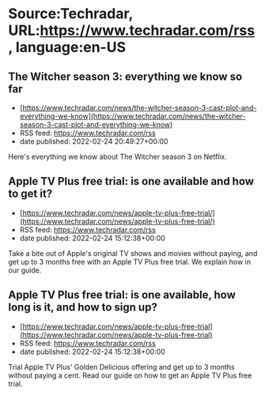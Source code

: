 # Source:Techradar, URL:https://www.techradar.com/rss, language:en-US

## The Witcher season 3: everything we know so far
 - [https://www.techradar.com/news/the-witcher-season-3-cast-plot-and-everything-we-know](https://www.techradar.com/news/the-witcher-season-3-cast-plot-and-everything-we-know)
 - RSS feed: https://www.techradar.com/rss
 - date published: 2022-02-24 20:49:27+00:00

Here's everything we know about The Witcher season 3 on Netflix.

## Apple TV Plus free trial: is one available and how to get it?
 - [https://www.techradar.com/news/apple-tv-plus-free-trial/](https://www.techradar.com/news/apple-tv-plus-free-trial/)
 - RSS feed: https://www.techradar.com/rss
 - date published: 2022-02-24 15:12:38+00:00

Take a bite out of Apple's original TV shows and movies without paying, and get up to 3 months free with an Apple TV Plus free trial. We explain how in our guide.

## Apple TV Plus free trial: is one available, how long is it, and how to sign up?
 - [https://www.techradar.com/news/apple-tv-plus-free-trial](https://www.techradar.com/news/apple-tv-plus-free-trial)
 - RSS feed: https://www.techradar.com/rss
 - date published: 2022-02-24 15:12:38+00:00

Trial Apple TV Plus' Golden Delicious offering and get up to 3 months without paying a cent. Read our guide on how to get an Apple TV Plus free trial.

